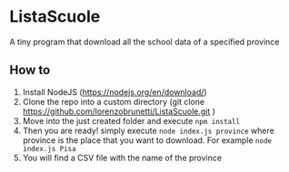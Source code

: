 # ListaScuole
A tiny program that download all the school data of a specified province

## How to
1. Install NodeJS (https://nodejs.org/en/download/)
3. Clone the repo into a custom directory (git clone https://github.com/lorenzobrunetti/ListaScuole.git )
4. Move into the just created folder and execute `npm install`
5. Then you are ready! simply execute `node index.js province` where province is the place that you want to download. For example `node index.js Pisa`
5. You will find a CSV file with the name of the province
